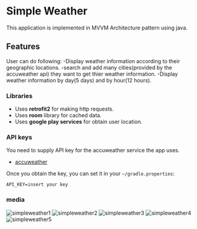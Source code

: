 # Simple Weather

This application is implemented in MVVM Architecture pattern using java.

## Features
User can do following:
-Display weather information according to their geographic locations.
-search and add many cities(provided by the accuweather api) they want to get thier weather information.
-Display weather information by day(5 days) and by hour(12 hours).



### Libraries

- Uses **retrofit2** for making http requests.
- Uses **room** library for cached data.
- Uses **google play services** for obtain user location.

### API keys

You need to supply API key for the accuweather service the app uses.

- [accuweather](https://developer.accuweather.com/)

Once you obtain the key, you can set it in your `~/gradle.properties`:

```
API_KEY=insert your key
```

### media
![simpleweather1](screenshots\simpleweather1.png)
![simpleweather2](screenshots\simpleweather2.png)
![simpleweather3](screenshots\simpleweather3.png)
![simpleweather4](screenshots\simpleweather4.png)
![simpleweather5](screenshots\simpleweather5.png)
